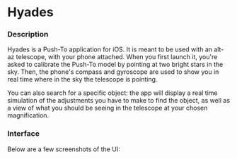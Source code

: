# Hyades

### Description

Hyades is a Push-To application for iOS. It is meant to be used with an alt-az telescope, with your phone attached.
When you first launch it, you're asked to calibrate the Push-To model by pointing at two bright stars in the sky.
Then, the phone's compass and gyroscope are used to show you in real time where in the sky the telescope is pointing.

You can also search for a specific object: the app will display a real time simulation of the adjustments you have to make to find the object, as well as a view of what you should be seeing in the telescope at your chosen magnification.

### Interface

Below are a few screenshots of the UI:

